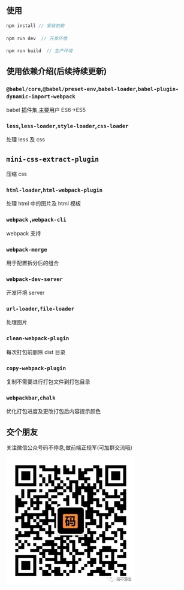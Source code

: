 ## 使用

```js
npm install // 安装依赖

npm run dev  // 开发环境

npm run build  // 生产环境

```

## 使用依赖介绍(后续持续更新)

### `@babel/core`,`@babel/preset-env`,`babel-loader`,`babel-plugin-dynamic-import-webpack`

babel 插件集,主要用户 ES6->ES5

### `less`,`less-loader`,`style-loader`,`css-loader`

处理 less 及 css

## `mini-css-extract-plugin`

压缩 css

### `html-loader`,`html-webpack-plugin`

处理 html 中的图片及 html 模板

### `webpack` ,`webpack-cli`

webpack 支持

### `webpack-merge`

用于配置拆分后的组合

### `webpack-dev-server`

开发环境 server

### `url-loader`,`file-loader`

处理图片

### `clean-webpack-plugin`

每次打包前删除 dist 目录

### `copy-webpack-plugin`

复制不需要进行打包文件到打包目录

### `webpackbar`,`chalk`

优化打包进度及更改打包后内容提示颜色

## 交个朋友

关注微信公众号码不停息,做前端正规军(可加群交流哦)

![公众号码不停息](mbtx.jpg)
